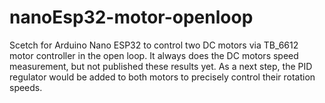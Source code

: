 # nanoEsp32-motor-openloop

Scetch for Arduino Nano ESP32 to control two DC motors via TB_6612 motor controller in the open loop.
It always does the DC motors speed measurement, but not published these results yet.
As a next step, the PID regulator would be added to both motors to precisely control their rotation speeds.
